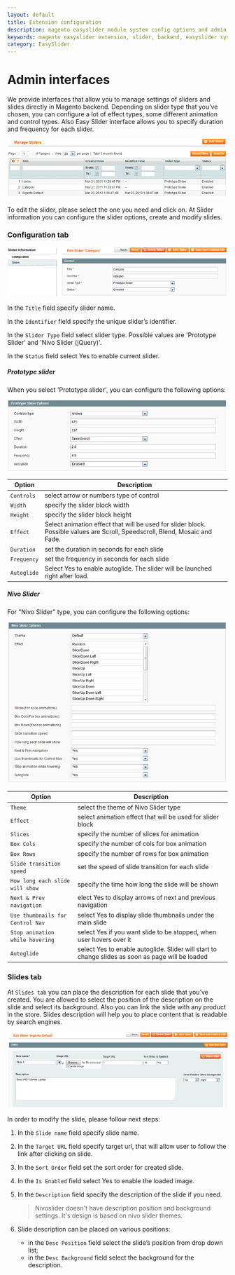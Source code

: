 ```yaml
---
layout: default
title: Extension configuration
description: magento easyslider module system config options and admin interface
keywords: magento easyslider extension, slider, backend, easyslider system config, nivo slider, prototype slider
category: EasySlider
---
```


# Admin interfaces

We provide interfaces that allow you to manage settings of sliders and slides
directly in Magento backend. Depending on slider type that you’ve chosen, you
can configure a lot of effect types, some different animation and control
types. Also Easy Slider interface allows you to specify duration and frequency
for each slider.

![Manage sliders interface](/images/m1/extensions/easyslide/manage-sliders.png)

To edit the slider, please select the one you need and click on. At Slider
information you can configure the slider options, create and modify slides.

### Configuration tab

![Edit slider interface](/images/m1/extensions/easyslide/edit-slider.png)

In the `Title` field specify slider name.

In the `Identifier` field specify the unique slider’s identifier.

In the `Slider Type` field select slider type. Possible values are 'Prototype Slider' and 'Nivo Slider (jQuery)'.

In the `Status` field select Yes to enable current slider.

##### Prototype slider

When you select 'Prototype slider', you can configure the following options:

![Options for Prototype slider](/images/m1/extensions/easyslide/prototype-slider-options.png)

| Option   | Description |
|----------|-------------|
| `Controls` | select arrow or numbers type of control |
| `Width` | specify the slider block width |
| `Height` | specify the slider block height |
| `Effect` | Select animation effect that will be used for slider block. Possible values are Scroll, Speedscroll, Blend, Mosaic and Fade. |
| `Duration` | set the duration in seconds for each slide |
| `Frequency` | set the frequency in seconds for each slide |
| `Autoglide` | Select Yes to enable autoglide. The slider will be launched right after load. |

##### Nivo Slider

For "Nivo Slider" type, you can configure the following options:

![Options for Nivo slider](/images/m1/extensions/easyslide/nivo-slider-options.png)

| Option   | Description |
|----------|-------------|
| `Theme`  | select the theme of Nivo Slider type |
| `Effect` | select animation effect that will be used for slider block |
| `Slices` | specify the number of slices for animation |
| `Box Cols` | specify the number of cols for box animation |
| `Box Rows` | specify the number of rows for box animation |
| `Slide transition speed` | set the speed of slide transition for each slide |
| `How long each slide will show` | specify the time how long the slide will be shown |
| `Next & Prev navigation` | elect Yes to display arrows of next and previous navigation |
| `Use thumbnails for Control Nav` | select Yes to display slide thumbnails under the main slide |
| `Stop animation while hovering` | select Yes if you want slide to be stopped, when user hovers over it |
| `Autoglide` | select Yes to enable autoglide. Slider will start to change slides as soon as page will be loaded |

### Slides tab

At `Slides tab` you can place the description for each slide that you’ve
created. You are allowed to select the position of the description on the
slide and select its background. Also you can link the slide with any product
in the store. Slides description will help you to place content that is
readable by search engines.

![Slides tab](/images/m1/extensions/easyslide/slides-tab.png)

In order to modify the slide, please follow next steps:

 1. In the `Slide name` field specify slide name.
 2. In the `Target URL` field specify target url, that will allow user to
    follow the link after clicking on slide.
 3. In the `Sort Order` field set the sort order for created slide.
 4. In the `Is Enabled` field select Yes to enable the loaded image.
 5. In the `Description` field specify the description of the slide if you
    need.
 
    > Nivoslider doesn't have description position and background settings. It's design is based on nivo slider themes.

 6. Slide description can be placed on various positions:
     -  in the `Desc Position` field select the slide’s position from drop down
        list;
     -  in the `Desc Background` field select the background for the
        description.
